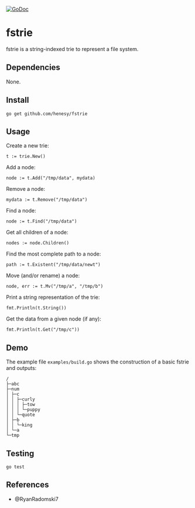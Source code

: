 [![GoDoc](https://godoc.org/github.com/henesy/fstrie?status.svg)](https://godoc.org/github.com/henesy/fstrie)

# fstrie

fstrie is a string-indexed trie to represent a file system.

## Dependencies

None.

## Install

	go get github.com/henesy/fstrie

## Usage

Create a new trie:

	t := trie.New()

Add a node:

	node := t.Add("/tmp/data", mydata)

Remove a node:

	mydata := t.Remove("/tmp/data")

Find a node:

	node := t.Find("/tmp/data")

Get all children of a node:

	nodes := node.Children()

Find the most complete path to a node:

	path := t.Existent("/tmp/data/newt")

Move (and/or rename) a node:

	node, err := t.Mv("/tmp/a", "/tmp/b")

Print a string representation of the trie:

	fmt.Println(t.String())

Get the data from a given node (if any):

	fmt.Println(t.Get("/tmp/c"))

## Demo

The example file `examples/build.go` shows the construction of a basic fstrie and outputs:

	/
	├─abc
	├─num
	│ ├─c
	│ │ ├─curly
	│ │ │ ├─tow
	│ │ │ └─puppy
	│ │ └─quote
	│ ├─b
	│ │ └─king
	│ └─a
	└─tmp

## Testing

	go test

## References

- @RyanRadomski7

